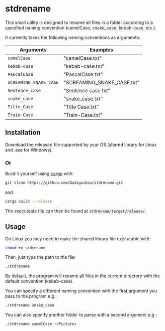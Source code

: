 # stdrename

This small utility is designed to rename all files in a folder according to a specified naming convention (camelCase, snake_case, kebab-case, etc.).

It currently takes the following naming conventions as arguments:

| Arguments              | Examples                   |
| ---------------------- | -------------------------- |
| `camelCase`            | "camelCase.txt"            |
| `kebab-case`           | "kebab-case.txt"           |
| `PascalCase`           | "PascalCase.txt"           |
| `SCREAMING_SNAKE_CASE` | "SCREAMING_SNAKE_CASE.txt" |
| `Sentence_case`        | "Sentence case.txt"        |
| `snake_case`           | "snake_case.txt"           |
| `Title_Case`           | "Title Case.txt"           |
| `Train-Case`           | "Train-Case.txt"           |

## Installation

Download the released file supported by your OS (shared library for Linux and .exe for Windows).

### Or

Build it yourself using [cargo](https://doc.rust-lang.org/cargo/getting-started/installation.html) with:

```bash
git clone https://github.com/Gadiguibou/stdrename.git
```

and

```bash
cargo build --release
```

The executable file can then be found at `stdrename/target/release/`.

## Usage

On Linux you may need to make the shared library file executable with:

```bash
chmod +x stdrename
```

Then, just type the path to the file:

```bash
./stdrename
```

By default, the program will rename all files in the current directory with the default convention (kebab-case).

You can specify a different naming convention with the first argument you pass to the program e.g.:

```bash
./stdrename snake_case
```

You can also specify another folder to parse with a second argument e.g.:

```bash
./stdrename camelCase ~/Pictures
```
